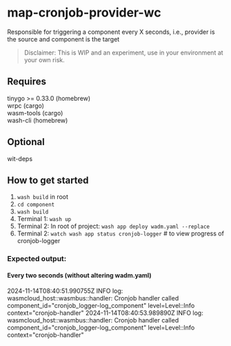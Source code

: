 # map-cronjob-provider-wc

Responsible for triggering a component every X seconds, i.e., provider is the source and component is the target

> Disclaimer: This is WIP and an experiment, use in your environment at your own risk.

## Requires
tinygo >= 0.33.0 (homebrew)  
wrpc (cargo)  
wasm-tools (cargo)  
wash-cli (homebrew) 

## Optional
wit-deps

## How to get started
1. `wash build` in root  
2. `cd component`
3. `wash build`  
4. Terminal 1: `wash up` 
5. Terminal 2: In root of project: `wash app deploy wadm.yaml --replace`  
6. Terminal 2: `watch wash app status cronjob-logger` # to view progress of cronjob-logger  

### Expected output:
#### Every two seconds (without altering wadm.yaml)
2024-11-14T08:40:51.990755Z  INFO log: wasmcloud_host::wasmbus::handler: Cronjob handler called component_id="cronjob_logger-log_component" level=Level::Info context="cronjob-handler"
2024-11-14T08:40:53.989890Z  INFO log: wasmcloud_host::wasmbus::handler: Cronjob handler called component_id="cronjob_logger-log_component" level=Level::Info context="cronjob-handler"


